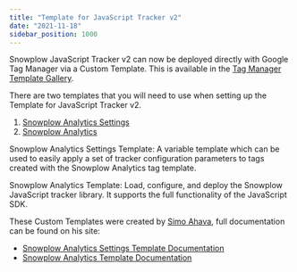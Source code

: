 ```yaml
---
title: "Template for JavaScript Tracker v2"
date: "2021-11-18"
sidebar_position: 1000
---
```


Snowplow JavaScript Tracker v2 can now be deployed directly with Google Tag Manager via a Custom Template. This is available in the [Tag Manager Template Gallery](https://tagmanager.google.com/gallery/#/owners/snowplow/templates/snowplow-gtm-custom-template).

There are two templates that you will need to use when setting up the Template for JavaScript Tracker v2.

1. [Snowplow Analytics Settings](https://tagmanager.google.com/gallery/#/owners/snowplow/templates/snowplow-gtm-custom-template-settings)
2. [Snowplow Analytics](https://tagmanager.google.com/gallery/#/owners/snowplow/templates/snowplow-gtm-custom-template)

Snowplow Analytics Settings Template: A variable template which can be used to easily apply a set of tracker configuration parameters to tags created with the Snowplow Analytics tag template.

Snowplow Analytics Template: Load, configure, and deploy the Snowplow JavaScript tracker library. It supports the full functionality of the JavaScript SDK.

These Custom Templates were created by [Simo Ahava](https://www.simoahava.com/), full documentation can be found on his site:

- [Snowplow Analytics Settings Template Documentation](https://www.simoahava.com/custom-templates/snowplow-analytics-settings/)
- [Snowplow Analytics Template Documentation](https://www.simoahava.com/custom-templates/snowplow-analytics/)
